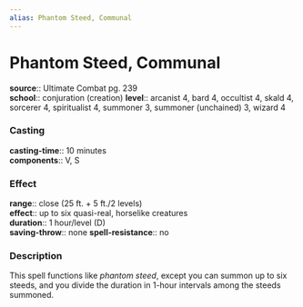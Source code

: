 ```yaml
---
alias: Phantom Steed, Communal
---
```


# Phantom Steed, Communal 

**source**:: Ultimate Combat pg. 239  
**school**:: conjuration (creation)
**level**:: arcanist 4, bard 4, occultist 4, skald 4, sorcerer 4, spiritualist 4, summoner 3, summoner (unchained) 3, wizard 4

### Casting 

**casting-time**:: 10 minutes  
**components**:: V, S

### Effect 

**range**:: close (25 ft. + 5 ft./2 levels)  
**effect**:: up to six quasi-real, horselike creatures  
**duration**:: 1 hour/level (D)  
**saving-throw**:: none
**spell-resistance**:: no

### Description 

This spell functions like *phantom steed*, except you can summon up to six steeds, and you divide the duration in 1-hour intervals among the steeds summoned.
